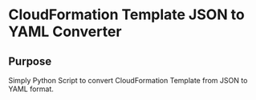 # CloudFormation Template JSON to YAML Converter

## Purpose
Simply Python Script to convert CloudFormation Template from JSON to YAML format.

